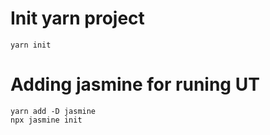 # Init yarn project
`yarn init`
# Adding jasmine for runing UT
```
yarn add -D jasmine
npx jasmine init
```